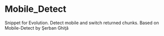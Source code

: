 # Mobile_Detect
Snippet for Evolution. Detect mobile and switch returned chunks. Based on Mobile-Detect by Şerban Ghiţă
